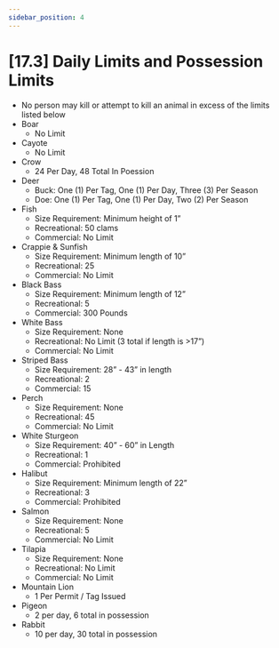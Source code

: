 ```yaml
---
sidebar_position: 4
---
```

# [17.3] Daily Limits and Possession Limits

- No person may kill or attempt to kill an animal in excess of the limits listed below
- Boar
    - No Limit
- Cayote
    - No Limit
- Crow
    - 24 Per Day, 48 Total In Poession
- Deer
    - Buck: One (1) Per Tag, One (1) Per Day, Three (3) Per Season
    - Doe: One (1) Per Tag, One (1) Per Day, Two (2) Per Season
- Fish
    - Size Requirement: Minimum height of 1”
    - Recreational: 50 clams
    - Commercial: No Limit
- Crappie & Sunfish
    - Size Requirement: Minimum length of 10”
    - Recreational: 25
    - Commercial: No Limit
- Black Bass
    - Size Requirement: Minimum length of 12”
    - Recreational: 5
    - Commercial: 300 Pounds
- White Bass
    - Size Requirement: None
    - Recreational: No Limit (3 total if length is >17”)
    - Commercial: No Limit
- Striped Bass
    - Size Requirement: 28” - 43” in length
    - Recreational: 2
    - Commercial: 15
- Perch
    - Size Requirement: None
    - Recreational: 45
    - Commercial: No Limit
- White Sturgeon
    - Size Requirement: 40” - 60” in Length
    - Recreational: 1
    - Commercial: Prohibited
- Halibut
    - Size Requirement: Minimum length of 22”
    - Recreational: 3
    - Commercial: Prohibited
- Salmon
    - Size Requirement: None
    - Recreational: 5
    - Commercial: No Limit
- Tilapia
    - Size Requirement: None
    - Recreational: No Limit
    - Commercial: No Limit
- Mountain Lion
    - 1 Per Permit / Tag Issued
- Pigeon
    - 2 per day, 6 total in possession
- Rabbit
    - 10 per day, 30 total in possession